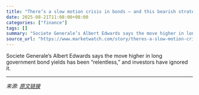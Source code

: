 ```yaml
---
title: "There’s a slow motion crisis in bonds — and this bearish strategist thinks it will hit stocks"
date: 2025-08-21T11:08:00+08:00
categories: ["finance"]
tags: []
summary: "Societe Generale’s Albert Edwards says the move higher in long government bond yields has been “relentless,” and investors have ignored it."
source_url: "https://www.marketwatch.com/story/theres-a-slow-motion-crisis-in-bonds-and-this-bearish-strategist-thinks-it-will-hit-stocks-80ca5840?mod=mw_rss_topstories"
---
```


Societe Generale’s Albert Edwards says the move higher in long government bond yields has been “relentless,” and investors have ignored it.

---

*来源: [原文链接](https://www.marketwatch.com/story/theres-a-slow-motion-crisis-in-bonds-and-this-bearish-strategist-thinks-it-will-hit-stocks-80ca5840?mod=mw_rss_topstories)*
